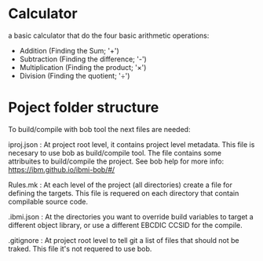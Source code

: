 # Calculator

a basic calculator that do the four basic arithmetic operations:

- Addition (Finding the Sum; '+')
- Subtraction (Finding the difference; '-') 
- Multiplication (Finding the product; '×')
- Division (Finding the quotient; '÷')


# Poject folder structure

To build/compile with bob tool the next files are needed:

iproj.json  :   At project root level, it contains project level metadata. This file is necesary to
                use bob as build/compile tool. The file contains some attribuites to build/compile the project. See bob help for more info: https://ibm.github.io/ibmi-bob/#/

Rules.mk    :   At each level of the project (all directories) create a file for defining the targets. 
                This file is requered on each directory that contain compilable source code. 

.ibmi.json  :   At the directories you want to override build variables to target a different 
                object library, or use a different EBCDIC CCSID for the compile.

.gitignore  :   At project root level to tell git a list of files that should not be traked. This file
                it's not requered to use bob.
